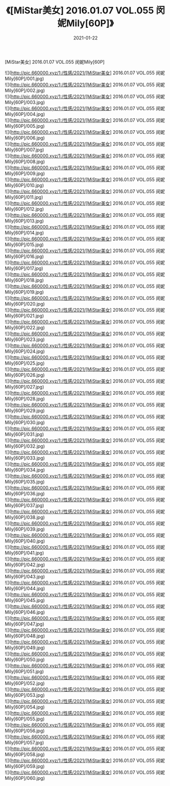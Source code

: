 ﻿---
layout: post
title:  《[MiStar美女] 2016.01.07 VOL.055 闵妮Mily[60P]》
date:   2021-01-22
img: http://pic.660000.xyz/1:/性感/2021/[MiStar美女] 2016.01.07 VOL.055 闵妮Mily[60P]/000.jpg
categories: [美女, 清纯, 唯美]
---

[MiStar美女] 2016.01.07 VOL.055 闵妮Mily[60P]

  ![](http://pic.660000.xyz/1:/性感/2021/[MiStar美女] 2016.01.07 VOL.055 闵妮Mily[60P]/001.jpg) <br> ![](http://pic.660000.xyz/1:/性感/2021/[MiStar美女] 2016.01.07 VOL.055 闵妮Mily[60P]/002.jpg) <br> ![](http://pic.660000.xyz/1:/性感/2021/[MiStar美女] 2016.01.07 VOL.055 闵妮Mily[60P]/003.jpg) <br> ![](http://pic.660000.xyz/1:/性感/2021/[MiStar美女] 2016.01.07 VOL.055 闵妮Mily[60P]/004.jpg) <br> ![](http://pic.660000.xyz/1:/性感/2021/[MiStar美女] 2016.01.07 VOL.055 闵妮Mily[60P]/005.jpg) <br> ![](http://pic.660000.xyz/1:/性感/2021/[MiStar美女] 2016.01.07 VOL.055 闵妮Mily[60P]/006.jpg) <br> ![](http://pic.660000.xyz/1:/性感/2021/[MiStar美女] 2016.01.07 VOL.055 闵妮Mily[60P]/007.jpg) <br> ![](http://pic.660000.xyz/1:/性感/2021/[MiStar美女] 2016.01.07 VOL.055 闵妮Mily[60P]/008.jpg) <br> ![](http://pic.660000.xyz/1:/性感/2021/[MiStar美女] 2016.01.07 VOL.055 闵妮Mily[60P]/009.jpg) <br> ![](http://pic.660000.xyz/1:/性感/2021/[MiStar美女] 2016.01.07 VOL.055 闵妮Mily[60P]/010.jpg) <br> ![](http://pic.660000.xyz/1:/性感/2021/[MiStar美女] 2016.01.07 VOL.055 闵妮Mily[60P]/011.jpg) <br> ![](http://pic.660000.xyz/1:/性感/2021/[MiStar美女] 2016.01.07 VOL.055 闵妮Mily[60P]/012.jpg) <br> ![](http://pic.660000.xyz/1:/性感/2021/[MiStar美女] 2016.01.07 VOL.055 闵妮Mily[60P]/013.jpg) <br> ![](http://pic.660000.xyz/1:/性感/2021/[MiStar美女] 2016.01.07 VOL.055 闵妮Mily[60P]/014.jpg) <br> ![](http://pic.660000.xyz/1:/性感/2021/[MiStar美女] 2016.01.07 VOL.055 闵妮Mily[60P]/015.jpg) <br> ![](http://pic.660000.xyz/1:/性感/2021/[MiStar美女] 2016.01.07 VOL.055 闵妮Mily[60P]/016.jpg) <br> ![](http://pic.660000.xyz/1:/性感/2021/[MiStar美女] 2016.01.07 VOL.055 闵妮Mily[60P]/017.jpg) <br> ![](http://pic.660000.xyz/1:/性感/2021/[MiStar美女] 2016.01.07 VOL.055 闵妮Mily[60P]/018.jpg) <br> ![](http://pic.660000.xyz/1:/性感/2021/[MiStar美女] 2016.01.07 VOL.055 闵妮Mily[60P]/019.jpg) <br> ![](http://pic.660000.xyz/1:/性感/2021/[MiStar美女] 2016.01.07 VOL.055 闵妮Mily[60P]/020.jpg) <br> ![](http://pic.660000.xyz/1:/性感/2021/[MiStar美女] 2016.01.07 VOL.055 闵妮Mily[60P]/021.jpg) <br> ![](http://pic.660000.xyz/1:/性感/2021/[MiStar美女] 2016.01.07 VOL.055 闵妮Mily[60P]/022.jpg) <br> ![](http://pic.660000.xyz/1:/性感/2021/[MiStar美女] 2016.01.07 VOL.055 闵妮Mily[60P]/023.jpg) <br> ![](http://pic.660000.xyz/1:/性感/2021/[MiStar美女] 2016.01.07 VOL.055 闵妮Mily[60P]/024.jpg) <br> ![](http://pic.660000.xyz/1:/性感/2021/[MiStar美女] 2016.01.07 VOL.055 闵妮Mily[60P]/025.jpg) <br> ![](http://pic.660000.xyz/1:/性感/2021/[MiStar美女] 2016.01.07 VOL.055 闵妮Mily[60P]/026.jpg) <br> ![](http://pic.660000.xyz/1:/性感/2021/[MiStar美女] 2016.01.07 VOL.055 闵妮Mily[60P]/027.jpg) <br> ![](http://pic.660000.xyz/1:/性感/2021/[MiStar美女] 2016.01.07 VOL.055 闵妮Mily[60P]/028.jpg) <br> ![](http://pic.660000.xyz/1:/性感/2021/[MiStar美女] 2016.01.07 VOL.055 闵妮Mily[60P]/029.jpg) <br> ![](http://pic.660000.xyz/1:/性感/2021/[MiStar美女] 2016.01.07 VOL.055 闵妮Mily[60P]/030.jpg) <br> ![](http://pic.660000.xyz/1:/性感/2021/[MiStar美女] 2016.01.07 VOL.055 闵妮Mily[60P]/031.jpg) <br> ![](http://pic.660000.xyz/1:/性感/2021/[MiStar美女] 2016.01.07 VOL.055 闵妮Mily[60P]/032.jpg) <br> ![](http://pic.660000.xyz/1:/性感/2021/[MiStar美女] 2016.01.07 VOL.055 闵妮Mily[60P]/033.jpg) <br> ![](http://pic.660000.xyz/1:/性感/2021/[MiStar美女] 2016.01.07 VOL.055 闵妮Mily[60P]/034.jpg) <br> ![](http://pic.660000.xyz/1:/性感/2021/[MiStar美女] 2016.01.07 VOL.055 闵妮Mily[60P]/035.jpg) <br> ![](http://pic.660000.xyz/1:/性感/2021/[MiStar美女] 2016.01.07 VOL.055 闵妮Mily[60P]/036.jpg) <br> ![](http://pic.660000.xyz/1:/性感/2021/[MiStar美女] 2016.01.07 VOL.055 闵妮Mily[60P]/037.jpg) <br> ![](http://pic.660000.xyz/1:/性感/2021/[MiStar美女] 2016.01.07 VOL.055 闵妮Mily[60P]/038.jpg) <br> ![](http://pic.660000.xyz/1:/性感/2021/[MiStar美女] 2016.01.07 VOL.055 闵妮Mily[60P]/039.jpg) <br> ![](http://pic.660000.xyz/1:/性感/2021/[MiStar美女] 2016.01.07 VOL.055 闵妮Mily[60P]/040.jpg) <br> ![](http://pic.660000.xyz/1:/性感/2021/[MiStar美女] 2016.01.07 VOL.055 闵妮Mily[60P]/041.jpg) <br> ![](http://pic.660000.xyz/1:/性感/2021/[MiStar美女] 2016.01.07 VOL.055 闵妮Mily[60P]/042.jpg) <br> ![](http://pic.660000.xyz/1:/性感/2021/[MiStar美女] 2016.01.07 VOL.055 闵妮Mily[60P]/043.jpg) <br> ![](http://pic.660000.xyz/1:/性感/2021/[MiStar美女] 2016.01.07 VOL.055 闵妮Mily[60P]/044.jpg) <br> ![](http://pic.660000.xyz/1:/性感/2021/[MiStar美女] 2016.01.07 VOL.055 闵妮Mily[60P]/045.jpg) <br> ![](http://pic.660000.xyz/1:/性感/2021/[MiStar美女] 2016.01.07 VOL.055 闵妮Mily[60P]/046.jpg) <br> ![](http://pic.660000.xyz/1:/性感/2021/[MiStar美女] 2016.01.07 VOL.055 闵妮Mily[60P]/047.jpg) <br> ![](http://pic.660000.xyz/1:/性感/2021/[MiStar美女] 2016.01.07 VOL.055 闵妮Mily[60P]/048.jpg) <br> ![](http://pic.660000.xyz/1:/性感/2021/[MiStar美女] 2016.01.07 VOL.055 闵妮Mily[60P]/049.jpg) <br> ![](http://pic.660000.xyz/1:/性感/2021/[MiStar美女] 2016.01.07 VOL.055 闵妮Mily[60P]/050.jpg) <br> ![](http://pic.660000.xyz/1:/性感/2021/[MiStar美女] 2016.01.07 VOL.055 闵妮Mily[60P]/051.jpg) <br> ![](http://pic.660000.xyz/1:/性感/2021/[MiStar美女] 2016.01.07 VOL.055 闵妮Mily[60P]/052.jpg) <br> ![](http://pic.660000.xyz/1:/性感/2021/[MiStar美女] 2016.01.07 VOL.055 闵妮Mily[60P]/053.jpg) <br> ![](http://pic.660000.xyz/1:/性感/2021/[MiStar美女] 2016.01.07 VOL.055 闵妮Mily[60P]/054.jpg) <br> ![](http://pic.660000.xyz/1:/性感/2021/[MiStar美女] 2016.01.07 VOL.055 闵妮Mily[60P]/055.jpg) <br> ![](http://pic.660000.xyz/1:/性感/2021/[MiStar美女] 2016.01.07 VOL.055 闵妮Mily[60P]/056.jpg) <br> ![](http://pic.660000.xyz/1:/性感/2021/[MiStar美女] 2016.01.07 VOL.055 闵妮Mily[60P]/057.jpg) <br> ![](http://pic.660000.xyz/1:/性感/2021/[MiStar美女] 2016.01.07 VOL.055 闵妮Mily[60P]/058.jpg) <br> ![](http://pic.660000.xyz/1:/性感/2021/[MiStar美女] 2016.01.07 VOL.055 闵妮Mily[60P]/059.jpg) <br> ![](http://pic.660000.xyz/1:/性感/2021/[MiStar美女] 2016.01.07 VOL.055 闵妮Mily[60P]/060.jpg) <br>